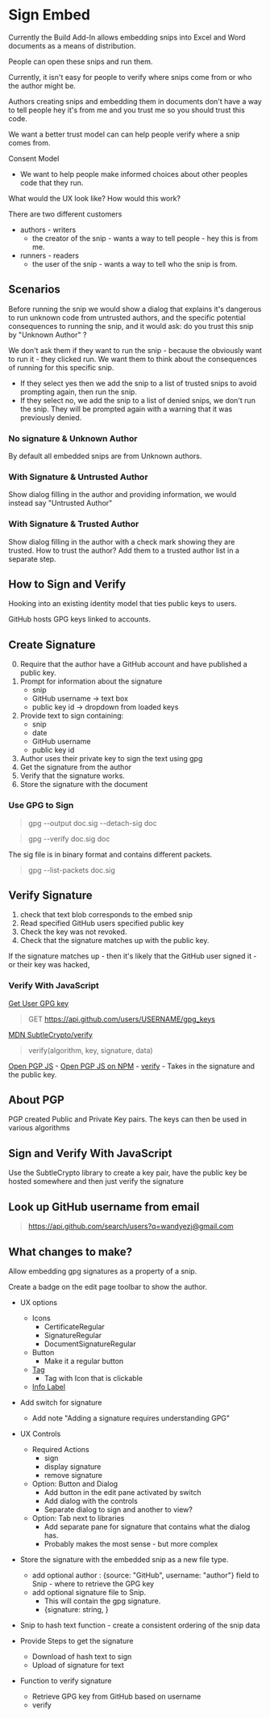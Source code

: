 # Sign Embed

Currently the Build Add-In allows embedding snips into Excel and Word documents as a means of distribution.

People can open these snips and run them.

Currently, it isn't easy for people to verify where snips come from or who the author might be.

Authors creating snips and embedding them in documents don't have a way to tell people hey it's from me and you trust me so you should trust this code.


We want a better trust model can can help people verify where a snip comes from.

Consent Model

- We want to help people make informed choices about other peoples code that they run.


What would the UX look like? How would this work?

There are two different customers

- authors - writers
    - the creator of the snip - wants a way to tell people - hey this is from me.
- runners - readers
    - the user of the snip - wants a way to tell who the snip is from.

## Scenarios

Before running the snip we would show a dialog that explains it's dangerous to run unknown code from untrusted authors, and the specific potential consequences to running the snip, and it would ask: do you trust this snip by "Unknown Author" ?

We don't ask them if they want to run the snip - because the obviously want to run it - they clicked run. We want them to think about the consequences of running for this specific snip.

- If they select yes then we add the snip to a list of trusted snips to avoid prompting again, then run the snip.
- If they select no, we add the snip to a list of denied snips, we don't run the snip. They will be prompted again with a warning that it was previously denied.

### No signature & Unknown Author

By default all embedded snips are from Unknown authors.

### With Signature & Untrusted Author

Show dialog filling in the author and providing information, we would instead say "Untrusted Author"

### With Signature & Trusted Author

Show dialog filling in the author with a check mark showing they are trusted.
How to trust the author? Add them to a trusted author list in a separate step.

## How to Sign and Verify

Hooking into an existing identity model that ties public keys to users.

GitHub hosts GPG keys linked to accounts.

## Create Signature

0. Require that the author have a GitHub account and have published a public key.
1. Prompt for information about the signature
    - snip
    - GitHub username -> text box
    - public key id -> dropdown from loaded keys
2. Provide text to sign containing:
    - snip
    - date
    - GitHub username
    - public key id
3. Author uses their private key to sign the text using gpg
4. Get the signature from the author
5. Verify that the signature works.
6. Store the signature with the document

### Use GPG to Sign

> gpg --output doc.sig --detach-sig doc

> gpg --verify doc.sig doc

The sig file is in binary format and contains different packets.

> gpg --list-packets doc.sig

## Verify Signature

1. check that text blob corresponds to the embed snip
2. Read specified GitHub users specified public key
3. Check the key was not revoked.
4. Check that the signature matches up with the public key.


If the signature matches up - then it's likely that the GitHub user signed it - or their key was hacked,


### Verify With JavaScript

[Get User GPG key](https://docs.github.com/en/rest/users/gpg-keys?apiVersion=2022-11-28)

> GET https://api.github.com/users/USERNAME/gpg_keys

[MDN SubtleCrypto/verify](https://developer.mozilla.org/en-US/docs/Web/API/SubtleCrypto/verify)

> verify(algorithm, key, signature, data)

[Open PGP JS](https://openpgpjs.org)
    - [Open PGP JS on NPM](https://www.npmjs.com/package/openpgp)
    - [verify](https://docs.openpgpjs.org/global.html#verify)
        - Takes in the signature and the public key.


## About PGP

PGP created Public and Private Key pairs. The keys can then be used in various algorithms

## Sign and Verify With JavaScript

Use the SubtleCrypto library to create a key pair, have the public key be hosted somewhere and then just verify the signature

## Look up GitHub username from email

> https://api.github.com/search/users?q=wandyezj@gmail.com


## What changes to make?

Allow embedding gpg signatures as a property of a snip.

Create a badge on the edit page toolbar to show the author.

- UX options
    - Icons
        - CertificateRegular
        - SignatureRegular
        - DocumentSignatureRegular
    - Button
        - Make it a regular button
    - [Tag](https://react.fluentui.dev/?path=/docs/components-tag-tag--docs)
        - Tag with Icon that is clickable
    - [Info Label](https://react.fluentui.dev/?path=/docs/components-infolabel--docs)

- Add switch for signature
    - Add note "Adding a signature requires understanding GPG"

- UX Controls
    - Required Actions
        - sign
        - display signature
        - remove signature
    - Option: Button and Dialog
        - Add button in the edit pane activated by switch
        - Add dialog with the controls
        - Separate dialog to sign and another to view?
    - Option: Tab next to libraries
        - Add separate pane for signature that contains what the dialog has.
        - Probably makes the most sense - but more complex

- Store the signature with the embedded snip as a new file type.
    - add optional author : {source: "GitHub", username: "author"} field to Snip - where to retrieve the GPG key
    - add optional signature file to Snip.
        - This will contain the gpg signature.
        - {signature: string, }

- Snip to hash text function - create a consistent ordering of the snip data

- Provide Steps to get the signature
    - Download of hash text to sign
    - Upload of signature for text

- Function to verify signature
    - Retrieve GPG key from GitHub based on username
    - verify 